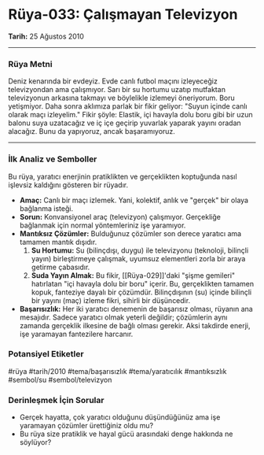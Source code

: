 # Rüya-033: Çalışmayan Televizyon
**Tarih:** 25 Ağustos 2010

---
### Rüya Metni

Deniz kenarında bir evdeyiz. Evde canlı futbol maçını izleyeceğiz televizyondan ama çalışmıyor. Sarı bir su hortumu uzatıp mutfaktan televizyonun arkasına takmayı ve böylelikle izlemeyi öneriyorum. Boru yetişmiyor. Daha sonra aklımıza parlak bir fikir geliyor: "Suyun içinde canlı olarak maçı izleyelim." Fikir şöyle: Elastik, içi havayla dolu boru gibi bir uzun balonu suya uzatacağız ve iç içe geçirip yuvarlak yaparak yayını oradan alacağız. Bunu da yapıyoruz, ancak başaramıyoruz.

---
### İlk Analiz ve Semboller

Bu rüya, yaratıcı enerjinin pratiklikten ve gerçeklikten koptuğunda nasıl işlevsiz kaldığını gösteren bir rüyadır.

* **Amaç:** Canlı bir maçı izlemek. Yani, kolektif, anlık ve "gerçek" bir olaya bağlanma isteği.
* **Sorun:** Konvansiyonel araç (televizyon) çalışmıyor. Gerçekliğe bağlanmak için normal yöntemleriniz işe yaramıyor.
* **Mantıksız Çözümler:** Bulduğunuz çözümler son derece yaratıcı ama tamamen mantık dışıdır.
    1.  **Su Hortumu:** Su (bilinçdışı, duygu) ile televizyonu (teknoloji, bilinçli yayın) birleştirmeye çalışmak, uyumsuz elementleri zorla bir araya getirme çabasıdır.
    2.  **Suda Yayın Almak:** Bu fikir, [[Rüya-029]]'daki "şişme gemileri" hatırlatan "içi havayla dolu bir boru" içerir. Bu, gerçeklikten tamamen kopuk, fanteziye dayalı bir çözümdür. Bilinçdışının (su) içinde bilinçli bir yayını (maç) izleme fikri, sihirli bir düşüncedir.
* **Başarısızlık:** Her iki yaratıcı denemenin de başarısız olması, rüyanın ana mesajıdır. Sadece yaratıcı olmak yeterli değildir; çözümlerin aynı zamanda gerçeklik ilkesine de bağlı olması gerekir. Aksi takdirde enerji, işe yaramayan fantezilere harcanır.

### Potansiyel Etiketler
#rüya #tarih/2010 #tema/başarısızlık #tema/yaratıcılık #mantıksızlık #sembol/su #sembol/televizyon

### Derinleşmek İçin Sorular
* Gerçek hayatta, çok yaratıcı olduğunu düşündüğünüz ama işe yaramayan çözümler ürettiğiniz oldu mu?
* Bu rüya size pratiklik ve hayal gücü arasındaki denge hakkında ne söylüyor?